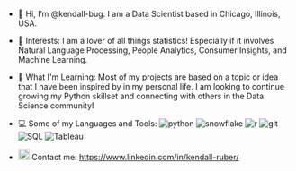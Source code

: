 - 👋 Hi, I’m @kendall-bug. I am a Data Scientist based in Chicago, Illinois, USA.
- 👀 Interests: I am a lover of all things statistics! Especially if it involves Natural Language Processing, People Analytics, Consumer Insights, and Machine Learning. 
- 🌱 What I'm Learning: Most of my projects are based on a topic or idea that I have been inspired by in my personal life. I am looking to continue growing my Python skillset and connecting with others in the Data Science community!
- 💻 Some of my Languages and Tools:
![python](https://img.shields.io/badge/Python-000000?style=for-the-badge&logo=Pythonb&logoColor=green)
![snowflake](https://img.shields.io/badge/Snowflake-000000?style=for-the-badge&logo=Snowflake&logoColor=blue)
![r](https://img.shields.io/badge/R-000000?style=for-the-badge&logo=R&logoColor=white)
![git](https://img.shields.io/badge/Git-000000?style=for-the-badge&logo=Git&logoColor=white)
![SQL](https://img.shields.io/badge/SQL-000000?style=for-the-badge&logo=SQL&logoColor=blue)
![Tableau](https://img.shields.io/badge/Tableau-000000?style=for-the-badge&logo=Tableau&logoColor=purple)

- <a href="https://www.linkedin.com/in/colinbut/"><img src="https://www.vectorlogo.zone/logos/linkedin/linkedin-icon.svg" width="20" height="20"/></a>
 Contact me: https://www.linkedin.com/in/kendall-ruber/

<!---
kendall-bug/kendall-bug is a ✨ special ✨ repository because its `README.md` (this file) appears on your GitHub profile.
You can click the Preview link to take a look at your changes.
--->

